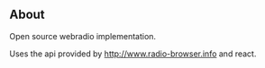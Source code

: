## About

Open source webradio implementation. 

Uses the api provided by http://www.radio-browser.info and react.